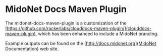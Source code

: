 # MidoNet Docs Maven Plugin

The midonet-docs-maven-plugin is a customization of the
[https://github.com/rackerlabs/clouddocs-maven-plugin/](clouddocs-maven-plugin),
which has been enhanced to include a MidoNet branding.

Example outputs can be found on the [http://docs.midonet.org](MidoNet
Documentation) web site.
